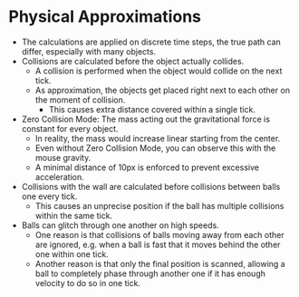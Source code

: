 # Physical Approximations

- The calculations are applied on discrete time steps, the true path can differ, especially with many objects.
- Collisions are calculated before the object actually collides.
    - A collision is performed when the object would collide on the next tick.
    - As approximation, the objects get placed right next to each other on the moment of collision.
        - This causes extra distance covered within a single tick.
- Zero Collision Mode: The mass acting out the gravitational force is constant for every object.
    - In reality, the mass would increase linear starting from the center.
    - Even without Zero Collision Mode, you can observe this with the mouse gravity.
    - A minimal distance of 10px is enforced to prevent excessive acceleration.
- Collisions with the wall are calculated before collisions between balls one every tick.
    - This causes an unprecise position if the ball has multiple collisions within the same tick.
- Balls can glitch through one another on high speeds.
    - One reason is that collisions of balls moving away from each other are ignored, e.g. when a ball is fast that it
      moves behind the other one within one tick.
    - Another reason is that only the final position is scanned, allowing a ball to completely phase through another one
      if it has enough velocity to do so in one tick.